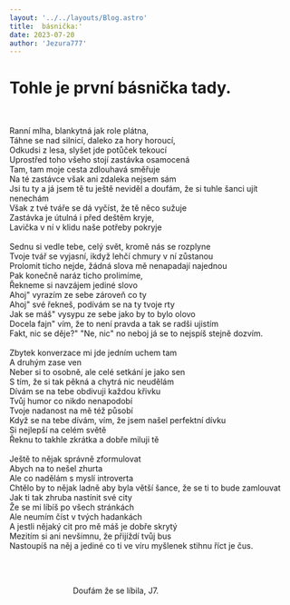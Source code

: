 ```yaml
---
layout: '../../layouts/Blog.astro'
title:  básnička:'
date: 2023-07-20
author: 'Jezura777'
---
```

# Tohle je první básnička tady.
  
<!-- ^ tu je whitespaca kdyz chces aby si mel dalsi radek okopci ok tak prej br funkcionuje tez -->

Ranní mlha, blankytná jak role plátna,<br/>
Táhne se nad silnicí, daleko za hory horoucí, <br/>
Odkudsi z lesa, slyšet jde potůček tekoucí <br/>
Uprostřed toho všeho stojí zastávka osamocená <br/>
Tam, tam moje cesta zdlouhavá směřuje <br/>
Na té zastávce však ani zdaleka nejsem sám <br/>
Jsi tu ty a já jsem tě tu ještě neviděl a doufám, že si tuhle šanci ujít nenechám <br/>
Však z tvé tváře se dá vyčíst, že tě něco sužuje <br/>
Zastávka je útulná i před deštěm kryje, <br/>
Lavička v ní v klidu naše potřeby pokryje <br/>
<br/>
Sednu si vedle tebe, celý svět, kromě nás se rozplyne  <br/>
Tvoje tvář se vyjasní, ikdyž lehčí chmury v ní zůstanou <br/>
Prolomit ticho nejde, žádná slova mě nenapadají najednou <br/>
Pak konečně naráz ticho prolimíme, <br/>
Řekneme si navzájem jediné slovo <br/>
Ahoj" vyrazím ze sebe zároveň co ty <br/>
Ahoj" své řekneš, podívám se na ty tvoje rty <br/>
Jak se máš" vysypu ze sebe jako by to bylo olovo <br/>
Docela fajn" vím, že to není pravda a tak se radši ujistím <br/>
Fakt, nic se děje?" "Ne, nic" no neboj já se to nejspíš stejně dozvím. <br/>
<br/>
Zbytek konverzace mi jde jedním uchem tam <br/>
A druhým zase ven <br/>
Neber si to osobně, ale celé setkání je jako sen <br/>
S tím, že si tak pěkná a chytrá nic neudělám <br/>
Dívám se na tebe obdivuji každou křivku <br/>
Tvůj humor co nikdo nenapodobí  <br/>
Tvoje nadanost na mě též působí <br/>
Když se na tebe dívám, vím, že jsem našel perfektní dívku <br/>
Si nejlepší na celém světě <br/>
Řeknu to takhle zkrátka a dobře miluji tě <br/>
<br/>
Ještě to nějak správně zformulovat <br/>
Abych na to nešel zhurta <br/>
Ale co nadělám s myslí introverta <br/>
Chtělo by to nějak ladně aby byla větší šance, že se ti to bude zamlouvat <br/>
Jak ti tak zhruba nastínit své city <br/>
Že se mi líbíš po všech stránkách <br/>
Ale neumím číst v tvých hadankách <br/>
A jestli nějaký cit pro mě máš je dobře skrytý <br/>
Mezitím si ani nevšimnu, že přijíždí tvůj bus <br/>
Nastoupíš na něj a jediné co ti ve víru myšlenek stihnu říct je čus. <br/>
 
<!--  -->
 
<!--  -->
                                Doufám že se líbila, J7.